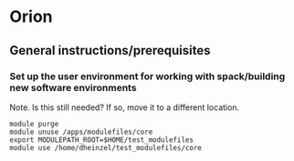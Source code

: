 # Orion

## General instructions/prerequisites

### Set up the user environment for working with spack/building new software environments

Note. Is this still needed? If so, move it to a different location.
```
module purge
module unuse /apps/modulefiles/core
export MODULEPATH_ROOT=$HOME/test_modulefiles
module use /home/dheinzel/test_modulefiles/core
```

